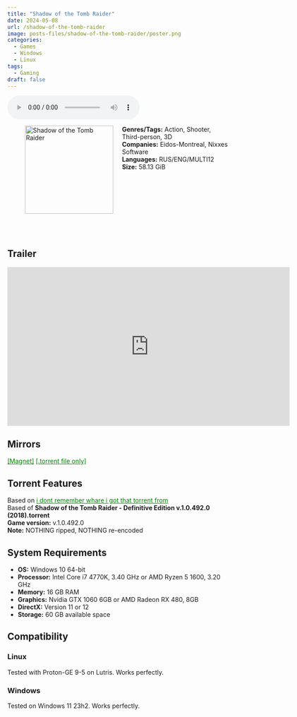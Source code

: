 ```yaml
---
title: "Shadow of the Tomb Raider"
date: 2024-05-08
url: /shadow-of-the-tomb-raider
image: posts-files/shadow-of-the-tomb-raider/poster.png
categories:
  - Games
  - Windows
  - Linux
tags:
  - Gaming
draft: false
---
```


<style>
  body.dark-mode,
  body.dark-mode main * {
    background: url('/posts-files/shadow-of-the-tomb-raider/background.png') center center fixed no-repeat;
    background-size: cover;
    color: #f5f5f5;
  }
</style>

<script>
    document.addEventListener('DOMContentLoaded', function () {
        document.body.classList.add('dark-mode');
        localStorage.setItem('darkMode', 'true');
    });
</script>

<audio controls autoplay>
  <source src="/posts-files/shadow-of-the-tomb-raider/music.mp3" type="audio/mp3">
  Your browser does not support the audio tag.
</audio>

<figure style="float: left; margin-right: 20px;">
  <img src="/posts-files/shadow-of-the-tomb-raider/poster.png" alt="Shadow of the Tomb Raider" style="width: 200px;">
</figure>

**Genres/Tags:** Action, Shooter, Third-person, 3D  
**Companies:** Eidos-Montreal, Nixxes Software  
**Languages:** RUS/ENG/MULTI12  
**Size:** 58.13 GiB  
# ⠀
# ⠀

## Trailer
<iframe width="640" height="360" src="https://www.youtube.com/embed/XYtyeqVQnRI" title="Shadow Of The Tomb Raider - Official Trailer" frameborder="0" allow="accelerometer; autoplay; clipboard-write; encrypted-media; gyroscope; picture-in-picture; web-share" allowfullscreen></iframe>

## Mirrors
<a href="magnet:?xt=urn:btih:DHMUKBJ3J2OHAEGVIITYKLKG4AG5REB3&dn=Shadow%20of%20the%20Tomb%20Raider" style="color: green;">[Magnet]</a>
<a href="https://www.dropbox.com/scl/fi/1chjrm50l2kj0add1nrml/Shadow-of-the-Tomb-Raider.torrent?rlkey=2c5zi1hdemgplg5tk88jciixc&dl=1" style="color: green;">[.torrent file only]</a>

## Torrent Features
Based on <a href="https://www.dropbox.com/scl/fi/43q9kjofb88v4l2hygq62/Shadow-of-the-Tomb-Raider-Definitive-Edition-v.1.0.492.0-2018.torrent?rlkey=lnsqob8mnoqnxol1w65bun0bc&dl=1" style="color: green;">i dont remember whare i got that torrent from</a>  
Based of **Shadow of the Tomb Raider - Definitive Edition v.1.0.492.0 (2018).torrent**  
**Game version:** v.1.0.492.0  
**Note:** NOTHING ripped, NOTHING re-encoded  

## System Requirements
- **OS:** Windows 10 64-bit
- **Processor:** Intel Core i7 4770K, 3.40 GHz or AMD Ryzen 5 1600, 3.20 GHz
- **Memory:** 16 GB RAM
- **Graphics:** Nvidia GTX 1060 6GB or AMD Radeon RX 480, 8GB
- **DirectX:** Version 11 or 12 
- **Storage:** 60 GB available space

## Compatibility
### Linux
Tested with Proton-GE 9-5 on Lutris. Works perfectly.  

### Windows
Tested on Windows 11 23h2. Works perfectly.
